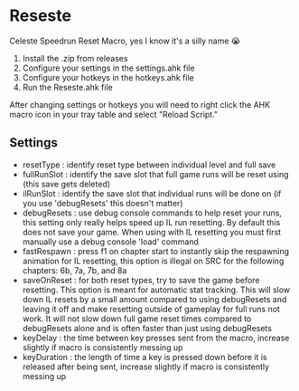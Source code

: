 # Reseste
Celeste Speedrun Reset Macro, yes I know it's a silly name 😭

1. Install the .zip from releases
2. Configure your settings in the settings.ahk file
3. Configure your hotkeys in the hotkeys.ahk file
4. Run the Reseste.ahk file

After changing settings or hotkeys you will need to right click the AHK macro icon in your tray table and select "Reload Script."

## Settings
- resetType : identify reset type between individual level and full save
- fullRunSlot : identify the save slot that full game runs will be reset using (this save gets deleted)
- ilRunSlot : identify the save slot that individual runs will be done on (if you use 'debugResets' this doesn't matter)
- debugResets : use debug console commands to help reset your runs, this setting only really helps speed up IL run resetting. By default this does not save your game. When using with IL resetting you must first manually use a debug console 'load' command
- fastRespawn : press f1 on chapter start to instantly skip the respawning animation for IL resetting, this option is illegal on SRC for the following chapters: 6b, 7a, 7b, and 8a
- saveOnReset : for both reset types, try to save the game before resetting. This option is meant for automatic stat tracking. This will slow down IL resets by a small amount compared to using debugResets and leaving it off and make resetting outside of gameplay for full runs not work. It will not slow down full game reset times compared to debugResets alone and is often faster than just using debugResets
- keyDelay : the time between key presses sent from the macro, increase slightly if macro is consistently messing up
- keyDuration : the length of time a key is pressed down before it is released after being sent, increase slightly if macro is consistently messing up
